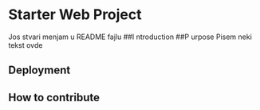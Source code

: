 # Starter Web Project
Jos stvari menjam u README fajlu
##I ntroduction
##P urpose
Pisem neki tekst ovde
## Deployment
## How to contribute

